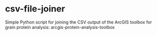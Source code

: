 # csv-file-joiner

Simple Python script for joining the CSV output of the ArcGIS toolbox for grain protein analysis: arcgis-protein-analysis-toolbox
